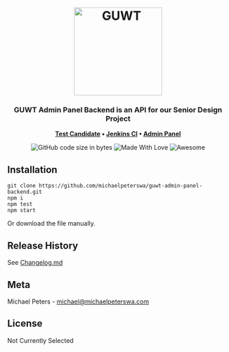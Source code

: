 <h1 align="center">
	<img
		width="200"
		alt="GUWT"
		src="https://i.imgur.com/VxWiFjF.jpeg">
</h1>
<h3 align="center">
	GUWT Admin Panel Backend is an API for our Senior Design Project
</h3>
<p align="center">
	<strong>
		<a href="https://gonzagatours.app">Test Candidate</a>
		•
		<a href="https://ci.gonzagatours.app">Jenkins CI</a>
		•
		<a href="https://github.com/michaelpeterswa/guwt-admin-panel">Admin Panel</a>
	</strong>
</p>
<p align="center">
  <img alt="GitHub code size in bytes" src="https://img.shields.io/github/languages/code-size/michaelpeterswa/guwt-admin-panel-backend">
  <img alt="Made With Love" src="https://img.shields.io/badge/Made%20With-Love-orange.svg">
  <img alt="Awesome" src="https://cdn.rawgit.com/sindresorhus/awesome/d7305f38d29fed78fa85652e3a63e154dd8e8829/media/badge.svg">
</p>

## Installation

```
git clone https://github.com/michaelpeterswa/guwt-admin-panel-backend.git
npm i
npm test
npm start
```

Or download the file manually.

## Release History

See [Changelog.md](CHANGELOG.md)

## Meta

Michael Peters - michael@michaelpeterswa.com

## License

Not Currently Selected
